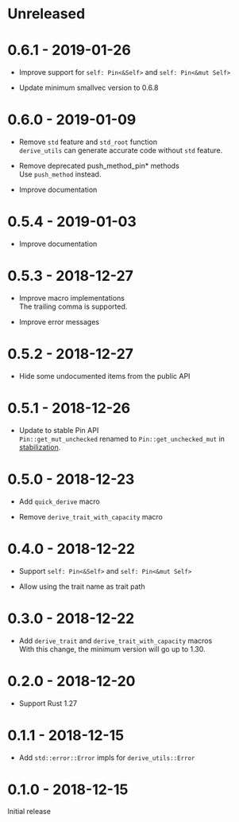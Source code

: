 # Unreleased

# 0.6.1 - 2019-01-26

* Improve support for `self: Pin<&Self>` and `self: Pin<&mut Self>`

* Update minimum smallvec version to 0.6.8

# 0.6.0 - 2019-01-09

* Remove `std` feature and `std_root` function<br>
  `derive_utils` can generate accurate code without `std` feature.

* Remove deprecated push_method_pin* methods<br>
  Use `push_method` instead.

* Improve documentation

# 0.5.4 - 2019-01-03

* Improve documentation

# 0.5.3 - 2018-12-27

* Improve macro implementations<br>
  The trailing comma is supported.

* Improve error messages

# 0.5.2 - 2018-12-27

* Hide some undocumented items from the public API

# 0.5.1 - 2018-12-26

* Update to stable Pin API<br>
  `Pin::get_mut_unchecked` renamed to `Pin::get_unchecked_mut` in [stabilization](https://github.com/rust-lang/rust/pull/56939).

# 0.5.0 - 2018-12-23

* Add `quick_derive` macro

* Remove `derive_trait_with_capacity` macro

# 0.4.0 - 2018-12-22

* Support `self: Pin<&Self>` and `self: Pin<&mut Self>`

* Allow using the trait name as trait path

# 0.3.0 - 2018-12-22

* Add `derive_trait` and `derive_trait_with_capacity` macros<br>
  With this change, the minimum version will go up to 1.30.

# 0.2.0 - 2018-12-20

* Support Rust 1.27

# 0.1.1 - 2018-12-15

* Add `std::error::Error` impls for `derive_utils::Error`

# 0.1.0 - 2018-12-15

Initial release
